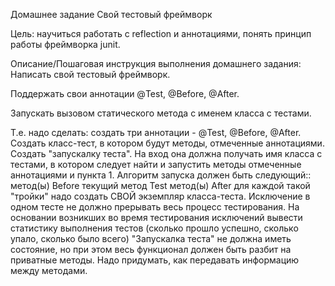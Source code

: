 Домашнее задание
Свой тестовый фреймворк

Цель:
научиться работать с reflection и аннотациями,
понять принцип работы фреймворка junit.

Описание/Пошаговая инструкция выполнения домашнего задания:
Написать свой тестовый фреймворк.

Поддержать свои аннотации @Test, @Before, @After.

Запускать вызовом статического метода с именем класса с тестами.

Т.е. надо сделать:
создать три аннотации - @Test, @Before, @After.
Создать класс-тест, в котором будут методы, отмеченные аннотациями.
Создать "запускалку теста". На вход она должна получать имя класса с тестами, в котором следует найти и запустить методы отмеченные аннотациями и пункта 1.
Алгоритм запуска должен быть следующий::
метод(ы) Before
текущий метод Test
метод(ы) After
для каждой такой "тройки" надо создать СВОЙ экземпляр класса-теста.
Исключение в одном тесте не должно прерывать весь процесс тестирования.
На основании возникших во время тестирования исключений вывести статистику выполнения тестов (сколько прошло успешно, сколько упало, сколько было всего)
"Запускалка теста" не должна иметь состояние, но при этом весь функционал должен быть разбит на приватные методы.
Надо придумать, как передавать информацию между методами.

